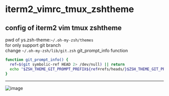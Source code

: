 # iterm2_vimrc_tmux_zshtheme
config of iterm2 vim tmux zshtheme
---
pwd of ys.zsh-theme:`~/.oh-my-zsh/themes`<br>
for only support git branch<br>
change `~/.oh-my-zsh/lib/git.zsh` git_prompt_info function<br>
```bash
function git_prompt_info() {
  ref=$(git symbolic-ref HEAD 2> /dev/null) || return
  echo "$ZSH_THEME_GIT_PROMPT_PREFIX${ref#refs/heads/}$ZSH_THEME_GIT_PROMPT_SUFFIX"
}
```
---
![image](https://user-images.githubusercontent.com/61652635/126428486-a1a3417e-976e-4c0f-8b69-29de6ca9aa54.png)
